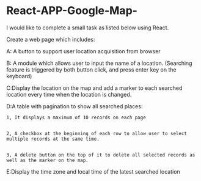 # React-APP-Google-Map-
I would like to complete a small task as listed below using React.

Create a web page which includes:






 A: A button to support user location acquisition from browser
 
 
 B: A module which allows user to input the name of a location. (Searching feature is triggered by both button click, and press enter key on the keyboard)
 
 
 C:Display the location on the map and add a marker to each searched location every time when the location is changed.
 
 
 D:A table with pagination to show all searched places:
 
 
    1, It displays a maximum of 10 records on each page
    
    
    2, A checkbox at the beginning of each row to allow user to select multiple records at the same time.
    
    
    3, A delete button on the top of it to delete all selected records as well as the marker on the map.  
    
    
 E:Display the time zone and local time of the latest searched location
 
 

